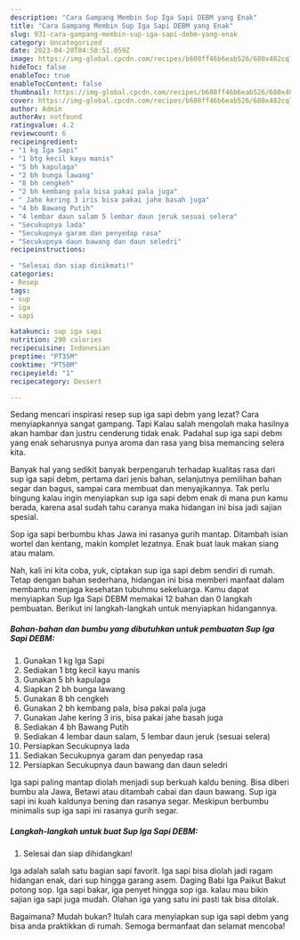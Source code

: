 ```yaml
---
description: "Cara Gampang Membin Sup Iga Sapi DEBM yang Enak"
title: "Cara Gampang Membin Sup Iga Sapi DEBM yang Enak"
slug: 931-cara-gampang-membin-sup-iga-sapi-debm-yang-enak
category: Uncategorized
date: 2023-04-20T04:50:51.059Z
image: https://img-global.cpcdn.com/recipes/b608ff46b6eab526/680x482cq70/sup-iga-sapi-debm-foto-resep-utama.jpg
hideToc: false
enableToc: true
enableTocContent: false
thumbnail: https://img-global.cpcdn.com/recipes/b608ff46b6eab526/680x482cq70/sup-iga-sapi-debm-foto-resep-utama.jpg
cover: https://img-global.cpcdn.com/recipes/b608ff46b6eab526/680x482cq70/sup-iga-sapi-debm-foto-resep-utama.jpg
author: Admin
authorAv: notfound
ratingvalue: 4.2
reviewcount: 6
recipeingredient:
- "1 kg Iga Sapi"
- "1 btg kecil kayu manis"
- "5 bh kapulaga"
- "2 bh bunga lawang"
- "8 bh cengkeh"
- "2 bh kembang pala bisa pakai pala juga"
- " Jahe kering 3 iris bisa pakai jahe basah juga"
- "4 bh Bawang Putih"
- "4 lembar daun salam 5 lembar daun jeruk sesuai selera"
- "Secukupnya lada"
- "Secukupnya garam dan penyedap rasa"
- "Secukupnya daun bawang dan daun seledri"
recipeinstructions:

- "Selesai dan siap dinikmati!"
categories:
- Resep
tags:
- sup
- iga
- sapi

katakunci: sup iga sapi 
nutrition: 290 calories
recipecuisine: Indonesian
preptime: "PT35M"
cooktime: "PT50M"
recipeyield: "1"
recipecategory: Dessert

---
```



Sedang mencari inspirasi resep sup iga sapi debm yang lezat? Cara menyiapkannya sangat gampang. Tapi Kalau salah mengolah maka hasilnya akan hambar dan justru cenderung tidak enak. Padahal sup iga sapi debm yang enak seharusnya punya aroma dan rasa yang bisa memancing selera kita.


Banyak hal yang sedikit banyak berpengaruh terhadap kualitas rasa dari sup iga sapi debm, pertama dari jenis bahan, selanjutnya pemilihan bahan segar dan bagus, sampai cara membuat dan menyajikannya. Tak perlu bingung kalau ingin menyiapkan sup iga sapi debm enak di mana pun kamu berada, karena asal sudah tahu caranya maka hidangan ini bisa jadi sajian spesial.

Sop iga sapi berbumbu khas Jawa ini rasanya gurih mantap. Ditambah isian wortel dan kentang, makin komplet lezatnya. Enak buat lauk makan siang atau malam.


Nah, kali ini kita coba, yuk, ciptakan sup iga sapi debm sendiri di rumah. Tetap dengan bahan sederhana, hidangan ini bisa memberi manfaat dalam membantu menjaga kesehatan tubuhmu sekeluarga. Kamu dapat menyiapkan Sup Iga Sapi DEBM memakai 12 bahan dan 0 langkah pembuatan. Berikut ini langkah-langkah untuk menyiapkan hidangannya.

<!--inarticleads1-->

##### Bahan-bahan dan bumbu yang dibutuhkan untuk pembuatan Sup Iga Sapi DEBM:

1. Gunakan 1 kg Iga Sapi
1. Sediakan 1 btg kecil kayu manis
1. Gunakan 5 bh kapulaga
1. Siapkan 2 bh bunga lawang
1. Gunakan 8 bh cengkeh
1. Gunakan 2 bh kembang pala, bisa pakai pala juga
1. Gunakan  Jahe kering 3 iris, bisa pakai jahe basah juga
1. Sediakan 4 bh Bawang Putih
1. Sediakan 4 lembar daun salam, 5 lembar daun jeruk (sesuai selera)
1. Persiapkan Secukupnya lada
1. Sediakan Secukupnya garam dan penyedap rasa
1. Persiapkan Secukupnya daun bawang dan daun seledri


Iga sapi paling mantap diolah menjadi sup berkuah kaldu bening. Bisa diberi bumbu ala Jawa, Betawi atau ditambah cabai dan daun bawang. Sup iga sapi ini kuah kaldunya bening dan rasanya segar. Meskipun berbumbu minimalis sup iga sapi ini rasanya gurih segar. 

<!--inarticleads2-->

##### Langkah-langkah untuk buat Sup Iga Sapi DEBM:


1. Selesai dan siap dihidangkan!

Iga adalah salah satu bagian sapi favorit. Iga sapi bisa diolah jadi ragam hidangan enak, dari sup hingga garang asem. Daging Babi Iga Paikut Bakut potong sop. Iga sapi bakar, iga penyet hingga sop iga. kalau mau bikin sajian iga sapi juga mudah. Olahan iga yang satu ini pasti tak bisa ditolak. 

Bagaimana? Mudah bukan? Itulah cara menyiapkan sup iga sapi debm yang bisa anda praktikkan di rumah. Semoga bermanfaat dan selamat mencoba!

